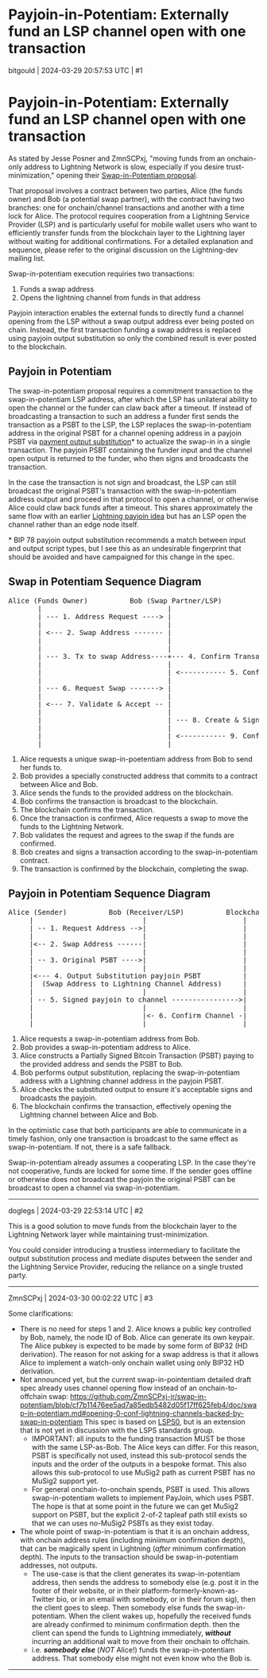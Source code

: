 # Payjoin-in-Potentiam: Externally fund an LSP channel open with one transaction

bitgould | 2024-03-29 20:57:53 UTC | #1

# Payjoin-in-Potentiam: Externally fund an LSP channel open with one transaction

As stated by Jesse Posner and ZmnSCPxj, "moving funds from an onchain-only address to Lightning Network is slow, especially if you desire trust-minimization," opening their [Swap-in-Potentiam proposal](https://lists.linuxfoundation.org/pipermail/lightning-dev/2023-January/003810.html).

That proposal involves a contract between two parties, Alice (the funds owner) and Bob (a potential swap partner), with the contract having two branches: one for onchain/channel transactions and another with a time lock for Alice. The protocol requires cooperation from a Lightning Service Provider (LSP) and is particularly useful for mobile wallet users who want to efficiently transfer funds from the blockchain layer to the Lightning layer without waiting for additional confirmations. For a detailed explanation and sequence, please refer to the original discussion on the Lightning-dev mailing list​​.

Swap-in-potentiam execution requiries two transactions: 

1. Funds a swap address
2. Opens the lightning channel from funds in that address

Payjoin interaction enables the external funds to directly fund a channel opening from the LSP without a swap output address ever being posted on chain. Instead, the first transaction funding a swap address is replaced using payjoin output substitution so only the combined result is ever posted to the blockchain.

## Payjoin in Potentiam

The swap-in-potentiam proposal requires a commitment transaction to the swap-in-potentiam LSP address, after which the LSP has unilateral ability to open the channel or the funder can claw back after a timeout. If instead of broadcasting a transaction to such an address a funder first sends the transaction as a PSBT to the LSP, the LSP replaces the swap-in-potentiam address in the original PSBT for a channel opening address in a payjoin PSBT via [payment output substitution](https://github.com/bitcoin/bips/blob/b3701faef2bdb98a0d7ace4eedbeefa2da4c89ed/bip-0078.mediawiki#user-content-span_idoutputsubstitutionspanPayment_output_substitution)* to actualize the swap-in in a single transaction. The payjoin PSBT containing the funder input and the channel open output is returned to the funder, who then signs and broadcasts the transaction.

In the case the transaction is not sign and broadcast, the LSP can still broadcast the original PSBT's transaction with the swap-in-potentiam address output and proceed in that protocol to open a channel, or otherwise Alice could claw back funds after a timeout. This shares approximately the same flow with an earlier [Lightning payjoin idea](https://lists.linuxfoundation.org/pipermail/bitcoin-dev/2022-November/021180.html) but has an LSP open the channel rather than an edge node itself.

\* BIP 78 payjoin output substitution recommends a match between input and output script types, but I see this as an undesirable fingerprint that should be avoided and have campaigned for this change in the spec.

## Swap in Potentiam Sequence Diagram

<pre>
Alice (Funds Owner)          Bob (Swap Partner/LSP)             Blockchain
       |                              |                              |
       | --- 1. Address Request ----> |                              |
       |                              |                              |
       | <--- 2. Swap Address ------- |                              |
       |                              |                              |
       |                              |                              |
       | --- 3. Tx to swap Address----+--- 4. Confirm Transaction -> |
       |                              |                              |
       |                              | <----------- 5. Confirmation |
       |                              |                              |
       | --- 6. Request Swap -------> |                              |
       |                              |                              |
       | <--- 7. Validate & Accept -- |                              |
       |                              |                              |
       |                              | --- 8. Create & Sign Tx ---- |
       |                              |                              |
       |                              | <----------- 9. Confirmation |
       |                              |                              |
</pre>

1. Alice requests a unique swap-in-poetentiam address from Bob to send her funds to.
2. Bob provides a specially constructed address that commits to a contract between Alice and Bob.
3. Alice sends the funds to the provided address on the blockchain.
4. Bob confirms the transaction is broadcast to the blockchain.
5. The blockchain confirms the transaction.
6. Once the transaction is confirmed, Alice requests a swap to move the funds to the Lightning Network.
7. Bob validates the request and agrees to the swap if the funds are confirmed.
8. Bob creates and signs a transaction according to the swap-in-potentiam contract.
9. The transaction is confirmed by the blockchain, completing the swap.

## Payjoin in Potentiam Sequence Diagram

<pre>
Alice (Sender)          Bob (Receiver/LSP)          Blockchain
     |                          |                       |
     | -- 1. Request Address -->|                       |
     |                          |                       |
     |<-- 2. Swap Address ------|                       |
     |                          |                       |
     | -- 3. Original PSBT ---->|                       |
     |                          |                       |
     |<--- 4. Output Substitution payjoin PSBT          |
     |  (Swap Address to Lightning Channel Address)     |
     |                          |                       |
     | -- 5. Signed payjoin to channel ---------------->|
     |                          |                       |
     |                          |<- 6. Confirm Channel -|
     |                          |                       |
</pre>

1. Alice requests a swap-in-potentiam address from Bob.
2. Bob provides a swap-in-potentiam address to Alice.
3. Alice constructs a Partially Signed Bitcoin Transaction (PSBT) paying to the provided address and sends the PSBT to Bob.
4. Bob performs output substitution, replacing the swap-in-potentiam address with a Lightning channel address in the payjoin PSBT.
5. Alice checks the substituted output to ensure it's acceptable signs and broadcasts the payjoin.
6. The blockchain confirms the transaction, effectively opening the Lightning channel between Alice and Bob.

In the optimistic case that both participants are able to communicate in a timely fashion, only one transaction is broadcast to the same effect as swap-in-potentiam. If not, there is a safe fallback.

Swap-in-potentiam already assumes a cooperating LSP. In the case they're not cooperative, funds are locked for some time. If the sender goes offline or otherwise does not broadcast the payjoin the original PSBT can be broadcast to open a channel via swap-in-potentiam.

-------------------------

doglegs | 2024-03-29 22:53:14 UTC | #2

This is a good solution to move funds from the blockchain layer to the Lightning Network layer while maintaining trust-minimization.

You could consider introducing a trustless intermediary to facilitate the output substitution process and mediate disputes between the sender and the Lightning Service Provider, reducing the reliance on a single trusted party.

-------------------------

ZmnSCPxj | 2024-03-30 00:02:22 UTC | #3

Some clarifications:

* There is no need for steps 1 and 2.  Alice knows a public key controlled by Bob, namely, the node ID of Bob.  Alice can generate its own keypair.  The Alice pubkey is expected to be made by some form of BIP32 (HD derivation).  The reason for not asking for a swap address is that it allows Alice to implement a watch-only onchain wallet using only BIP32 HD derivation.
* Not announced yet, but the current swap-in-pointentiam detailed draft spec already uses channel opening flow instead of an onchain-to-offchain swap: https://github.com/ZmnSCPxj-jr/swap-in-potentiam/blob/cf7b11476ee5ad7a85edb5482d05f17ff625feb4/doc/swap-in-potentiam.md#opening-0-conf-lightning-channels-backed-by-swap-in-potentiam This spec is based on [LSPS0](https://github.com/BitcoinAndLightningLayerSpecs/lsp/blob/68e498ebc278dcd4ab6188d12e93ea2e91c5d882/LSPS0/README.md), but is an extension that is not yet in discussion with the LSPS standards group.
  * IMPORTANT: all inputs to the funding transaction MUST be those with the same LSP-as-Bob.  The Alice keys can differ.  For this reason, PSBT is specifically not used, instead this sub-protocol sends the inputs and the order of the outputs in a bespoke format.  This also allows this sub-protocol to use MuSig2 path as current PSBT has no MuSig2 support yet.
  * For general onchain-to-onchain spends, PSBT is used.  This allows swap-in-potentiam wallets to implement PayJoin, which uses PSBT.  The hope is that at some point in the future we can get MuSig2 support on PSBT, but the explicit 2-of-2 tapleaf path still exists so that we can uses no-MuSig2 PSBTs as they exist today.
* The whole point of swap-in-potentiam is that it is an onchain address, with onchain address rules (including miniimum confirmation depth), that can be magically spent in Lightning (*after* minimum confirmation depth).  The inputs to the transaction should be swap-in-potentiam addresses, not outputs.
  * The use-case is that the client generates its swap-in-potentiam address, then sends the address to somebody else (e.g. post it in the footer of their website, or in their platform-formerly-known-as-Twitter bio, or in an email with somebody, or in their forum sig), then the client goes to sleep.  Then somebody else funds the swap-in-potentiam.  When the client wakes up, hopefully the received funds are already confirmed to minimum confirmation depth. then the client can spend the funds to Lightning immediately, ***without*** incurring an additional wait to move from their onchain to offchain.
  * i.e. ***somebody else*** (*NOT* Alice!) funds the swap-in-potentiam address.  That somebody else might not even know who the Bob is.

-------------------------

